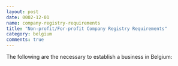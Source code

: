 ```yaml
---
layout: post
date: 0002-12-01
name: company-registry-requirements
title: "Non-profit/For-profit Company Registry Requirements"
category: belgium
comments: true
---
```


The following are the necessary to establish a business in Belgium: 
